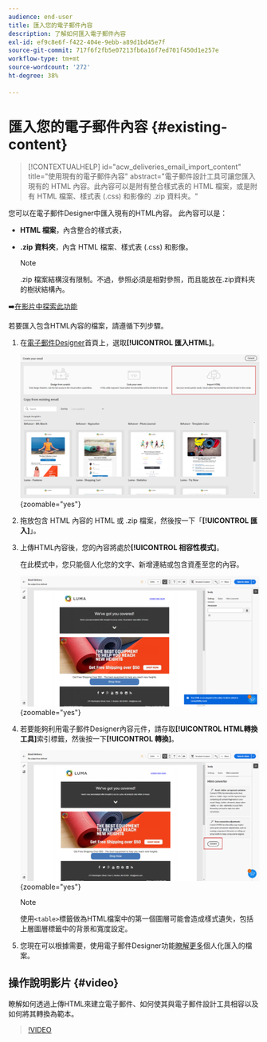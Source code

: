 ```yaml
---
audience: end-user
title: 匯入您的電子郵件內容
description: 了解如何匯入電子郵件內容
exl-id: ef9c8e6f-f422-404e-9ebb-a89d1bd45e7f
source-git-commit: 717f6f2fb5e07213fb6a16f7ed701f450d1e257e
workflow-type: tm+mt
source-wordcount: '272'
ht-degree: 38%

---
```


# 匯入您的電子郵件內容 {#existing-content}

>[!CONTEXTUALHELP]
>id="acw_deliveries_email_import_content"
>title="使用現有的電子郵件內容"
>abstract="電子郵件設計工具可讓您匯入現有的 HTML 內容。此內容可以是附有整合樣式表的 HTML 檔案，或是附有 HTML 檔案、樣式表 (.css) 和影像的 .zip 資料夾。"

您可以在電子郵件Designer中匯入現有的HTML內容。 此內容可以是：

* **HTML 檔案**，內含整合的樣式表，
* **.zip 資料夾**，內含 HTML 檔案、樣式表 (.css) 和影像。

  >[!NOTE]
  >
  >.zip 檔案結構沒有限制。不過，參照必須是相對參照，而且能放在.zip資料夾的樹狀結構內。

➡️[在影片中探索此功能](#video)

若要匯入包含HTML內容的檔案，請遵循下列步驟。

1. 在[電子郵件Designer](get-started-email-designer.md)首頁上，選取&#x200B;**[!UICONTROL 匯入HTML]**。

   ![](assets/html-import.png){zoomable="yes"}

1. 拖放包含 HTML 內容的 HTML 或 .zip 檔案，然後按一下「**[!UICONTROL 匯入]**」。

1. 上傳HTML內容後，您的內容將處於&#x200B;**[!UICONTROL 相容性模式]**。

   在此模式中，您只能個人化您的文字、新增連結或包含資產至您的內容。

   ![](assets/html-imported.png){zoomable="yes"}

1. 若要能夠利用電子郵件Designer內容元件，請存取&#x200B;**[!UICONTROL HTML轉換工具]**&#x200B;索引標籤，然後按一下&#x200B;**[!UICONTROL 轉換]**。

   ![](assets/html-imported-2.png){zoomable="yes"}

   >[!NOTE]
   >
   > 使用`<table>`標籤做為HTML檔案中的第一個圖層可能會造成樣式遺失，包括上層圖層標籤中的背景和寬度設定。

1. 您現在可以根據需要，使用電子郵件Designer功能[瞭解更多](content-components.md)個人化匯入的檔案。

## 操作說明影片 {#video}

瞭解如何透過上傳HTML來建立電子郵件、如何使其與電子郵件設計工具相容以及如何將其轉換為範本。

>[!VIDEO](https://video.tv.adobe.com/v/3427633/?quality=12)
